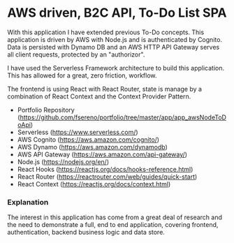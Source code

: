 # AWS driven, B2C API, To-Do List SPA

With this application I have extended previous To-Do concepts. This application is driven by AWS with Node.js and is authenticated by Cognito. Data is persisted with Dynamo DB and an AWS HTTP API Gateway serves all client requests, protected by an "authorizor".

I have used the Serverless Framework architecture to build this application. This has allowed for a great, zero friction, workflow.

The frontend is using React with React Router, state is manage by a combination of React Context and the Context Provider Pattern.

- Portfolio Repository (https://github.com/fsereno/portfolio/tree/master/app/app_awsNodeToDoApi)
- Serverless (https://www.serverless.com/)
- AWS Cognito (https://aws.amazon.com/cognito/)
- AWS Dynamo (https://aws.amazon.com/dynamodb)
- AWS API Gateway (https://aws.amazon.com/api-gateway/)
- Node.js (https://nodejs.org/en/)
- React Hooks (https://reactjs.org/docs/hooks-reference.html)
- React Router (https://reactrouter.com/web/guides/quick-start)
- React Context (https://reactjs.org/docs/context.html)

### Explanation ###

The interest in this application has come from a great deal of research and the need to demonstrate a full, end to end application, covering frontend, authentication, backend business logic and data store.